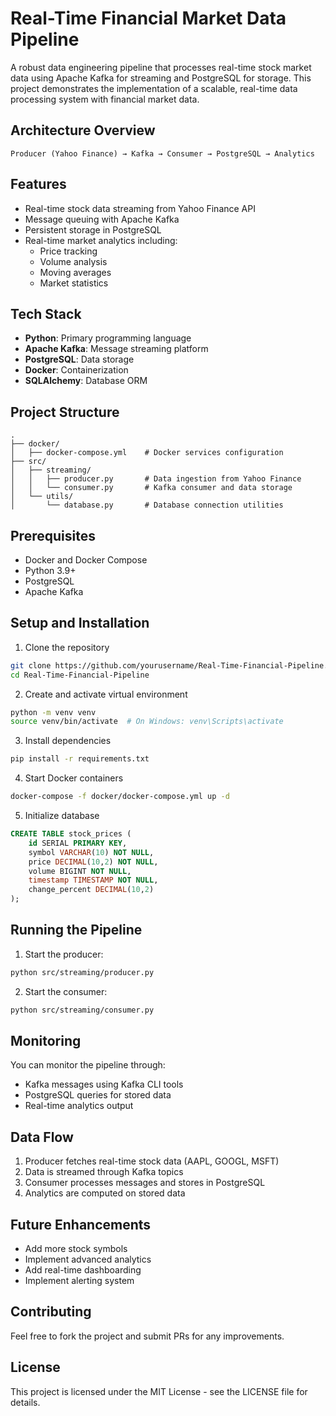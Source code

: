 # Real-Time Financial Market Data Pipeline

A robust data engineering pipeline that processes real-time stock market data using Apache Kafka for streaming and PostgreSQL for storage. This project demonstrates the implementation of a scalable, real-time data processing system with financial market data.

## Architecture Overview
```
Producer (Yahoo Finance) → Kafka → Consumer → PostgreSQL → Analytics
```

## Features
- Real-time stock data streaming from Yahoo Finance API
- Message queuing with Apache Kafka
- Persistent storage in PostgreSQL
- Real-time market analytics including:
  - Price tracking
  - Volume analysis
  - Moving averages
  - Market statistics

## Tech Stack
- **Python**: Primary programming language
- **Apache Kafka**: Message streaming platform
- **PostgreSQL**: Data storage
- **Docker**: Containerization
- **SQLAlchemy**: Database ORM

## Project Structure
```
.
├── docker/
│   ├── docker-compose.yml    # Docker services configuration
├── src/
│   ├── streaming/
│   │   ├── producer.py       # Data ingestion from Yahoo Finance
│   │   └── consumer.py       # Kafka consumer and data storage
│   └── utils/
│       └── database.py       # Database connection utilities
```

## Prerequisites
- Docker and Docker Compose
- Python 3.9+
- PostgreSQL
- Apache Kafka

## Setup and Installation

1. Clone the repository
```bash
git clone https://github.com/yourusername/Real-Time-Financial-Pipeline.git
cd Real-Time-Financial-Pipeline
```

2. Create and activate virtual environment
```bash
python -m venv venv
source venv/bin/activate  # On Windows: venv\Scripts\activate
```

3. Install dependencies
```bash
pip install -r requirements.txt
```

4. Start Docker containers
```bash
docker-compose -f docker/docker-compose.yml up -d
```

5. Initialize database
```sql
CREATE TABLE stock_prices (
    id SERIAL PRIMARY KEY,
    symbol VARCHAR(10) NOT NULL,
    price DECIMAL(10,2) NOT NULL,
    volume BIGINT NOT NULL,
    timestamp TIMESTAMP NOT NULL,
    change_percent DECIMAL(10,2)
);
```

## Running the Pipeline

1. Start the producer:
```bash
python src/streaming/producer.py
```

2. Start the consumer:
```bash
python src/streaming/consumer.py
```

## Monitoring

You can monitor the pipeline through:
- Kafka messages using Kafka CLI tools
- PostgreSQL queries for stored data
- Real-time analytics output

## Data Flow
1. Producer fetches real-time stock data (AAPL, GOOGL, MSFT)
2. Data is streamed through Kafka topics
3. Consumer processes messages and stores in PostgreSQL
4. Analytics are computed on stored data

## Future Enhancements
- Add more stock symbols
- Implement advanced analytics
- Add real-time dashboarding
- Implement alerting system

## Contributing
Feel free to fork the project and submit PRs for any improvements.

## License
This project is licensed under the MIT License - see the LICENSE file for details.
